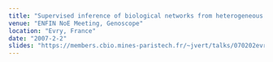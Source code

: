```yaml
---
title: "Supervised inference of biological networks from heterogeneous genomic data"
venue: "ENFIN NoE Meeting, Genoscope"
location: "Evry, France"
date: "2007-2-2"
slides: "https://members.cbio.mines-paristech.fr/~jvert/talks/070202evry/evry.pdf"
---
```

